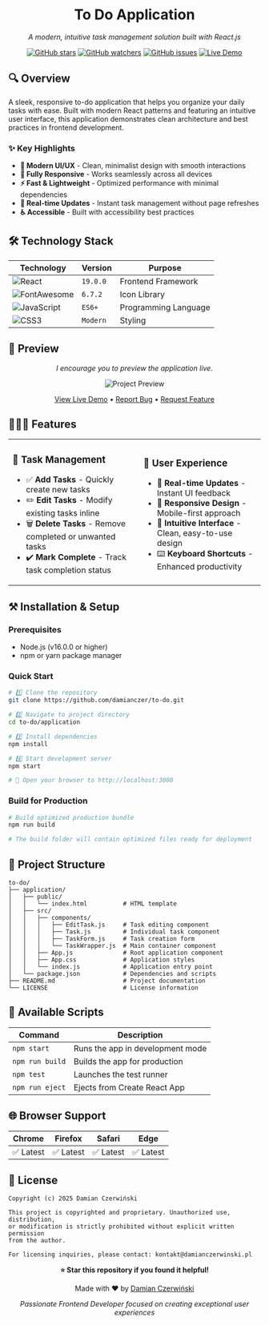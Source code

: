 <div align="center">

# To Do Application

*A modern, intuitive task management solution built with React.js*

[![GitHub stars](https://img.shields.io/github/stars/damianczer/to-do?style=for-the-badge&color=gold)](https://github.com/damianczer/to-do/stargazers)
[![GitHub watchers](https://img.shields.io/github/watchers/damianczer/to-do?style=for-the-badge&color=blue)](https://github.com/damianczer/to-do/watchers)
[![GitHub issues](https://img.shields.io/github/issues/damianczer/to-do?style=for-the-badge&color=red)](https://github.com/damianczer/to-do/issues)
[![Live Demo](https://img.shields.io/badge/Live-Demo-brightgreen?style=for-the-badge)](https://www.damianczerwinski.pl/to-do/)

</div>

## 🔍 Overview

A sleek, responsive to-do application that helps you organize your daily tasks with ease. Built with modern React patterns and featuring an intuitive user interface, this application demonstrates clean architecture and best practices in frontend development.

### ✨ Key Highlights

- **🎨 Modern UI/UX** - Clean, minimalist design with smooth interactions
- **📱 Fully Responsive** - Works seamlessly across all devices
- **⚡ Fast & Lightweight** - Optimized performance with minimal dependencies
- **🔄 Real-time Updates** - Instant task management without page refreshes
- **♿ Accessible** - Built with accessibility best practices


## 🛠️ Technology Stack

<div align="center">

| Technology | Version | Purpose |
|------------|---------|---------|
| ![React](https://img.shields.io/badge/React-19.0.0-61DAFB?style=flat-square&logo=react) | `19.0.0` | Frontend Framework |
| ![FontAwesome](https://img.shields.io/badge/FontAwesome-6.7.2-339AF0?style=flat-square&logo=fontawesome) | `6.7.2` | Icon Library |
| ![JavaScript](https://img.shields.io/badge/JavaScript-ES6+-F7DF1E?style=flat-square&logo=javascript) | `ES6+` | Programming Language |
| ![CSS3](https://img.shields.io/badge/CSS3-Modern-1572B6?style=flat-square&logo=css3) | `Modern` | Styling |

</div>

## 📱 Preview

<div align="center">

*I encourage you to preview the application live.*
  
![Project Preview](https://github.com/user-attachments/assets/adab0769-a7ed-49de-a6be-80c2c5195d9e)

[View Live Demo](https://www.damianczerwinski.pl/to-do/) • [Report Bug](https://github.com/damianczer/to-do/issues) • [Request Feature](https://github.com/damianczer/to-do/issues)

</div>

## 🧑🏻‍💻 Features

<table>
<tr>
<td>

### 📝 Task Management
- ✅ **Add Tasks** - Quickly create new tasks
- ✏️ **Edit Tasks** - Modify existing tasks inline
- 🗑️ **Delete Tasks** - Remove completed or unwanted tasks
- ✔️ **Mark Complete** - Track task completion status

</td>
<td>

### 🎯 User Experience
- 🔄 **Real-time Updates** - Instant UI feedback
- 📱 **Responsive Design** - Mobile-first approach
- 🎨 **Intuitive Interface** - Clean, easy-to-use design
- ⌨️ **Keyboard Shortcuts** - Enhanced productivity

</td>
</tr>
</table>

##  ⚒️ Installation & Setup

### Prerequisites
- Node.js (v16.0.0 or higher)
- npm or yarn package manager

### Quick Start

```bash
# 1️⃣ Clone the repository
git clone https://github.com/damianczer/to-do.git

# 2️⃣ Navigate to project directory
cd to-do/application

# 3️⃣ Install dependencies
npm install

# 4️⃣ Start development server
npm start

# 🎉 Open your browser to http://localhost:3000
```

### Build for Production

```bash
# Build optimized production bundle
npm run build

# The build folder will contain optimized files ready for deployment
```

## 📁 Project Structure

```
to-do/
├── application/
│   ├── public/
│   │   └── index.html          # HTML template
│   ├── src/
│   │   ├── components/
│   │   │   ├── EditTask.js     # Task editing component
│   │   │   ├── Task.js         # Individual task component
│   │   │   ├── TaskForm.js     # Task creation form
│   │   │   └── TaskWrapper.js  # Main container component
│   │   ├── App.js              # Root application component
│   │   ├── App.css             # Application styles
│   │   └── index.js            # Application entry point
│   └── package.json            # Dependencies and scripts
├── README.md                   # Project documentation
└── LICENSE                     # License information
```

## 🔧 Available Scripts

| Command | Description |
|---------|-------------|
| `npm start` | Runs the app in development mode |
| `npm run build` | Builds the app for production |
| `npm test` | Launches the test runner |
| `npm run eject` | Ejects from Create React App |

## 🌐 Browser Support

| Chrome | Firefox | Safari | Edge |
|--------|---------|---------|------|
| ✅ Latest | ✅ Latest | ✅ Latest | ✅ Latest |

## 📜 License

```
Copyright (c) 2025 Damian Czerwiński

This project is copyrighted and proprietary. Unauthorized use, distribution, 
or modification is strictly prohibited without explicit written permission 
from the author.

For licensing inquiries, please contact: kontakt@damianczerwinski.pl
```

<div align="center">

**⭐ Star this repository if you found it helpful!**

Made with ❤️ by [Damian Czerwiński](https://github.com/damianczer)

*Passionate Frontend Developer focused on creating exceptional user experiences*

</div>
